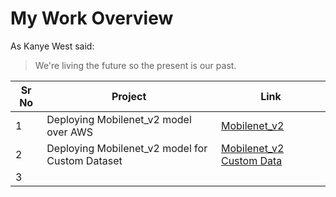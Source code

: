 # My  Work  Overview

As Kanye West said:

> We're living the future so
> the present is our past.

| Sr No | Project                                                         | Link                                |
| ----- | ------------------------------------------------------------ | ----------------------------------- |
| 1     | Deploying Mobilenet_v2 model over AWS                        | [Mobilenet_v2](https://github.com/EVA4-RS-Group/Phase2/tree/master/S1_aws_lambda_mobilenet_v2) |
| 2     | Deploying Mobilenet_v2 model for Custom Dataset              | [Mobilenet_v2 Custom Data](https://github.com/EVA4-RS-Group/Phase2/tree/master/S2_mobilenet_v2_custom_dataset) |
| 3     | 
